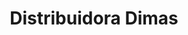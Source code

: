 ---
title: "Distribuidora Dimas"
url: /san-mateo-mexicaltzingo/distribuidora-dimas/
shop: comercio
---
